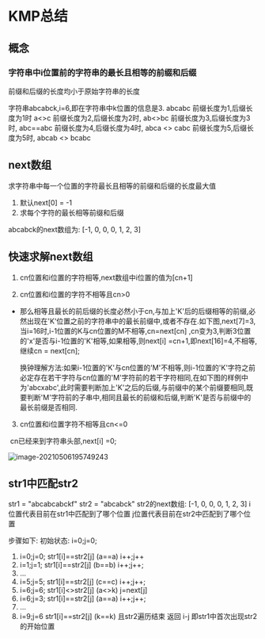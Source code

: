 # KMP总结

## 概念
### 字符串中i位置前的字符串的最长且相等的前缀和后缀
 前缀和后缀的长度均小于原始字符串的长度

字符串abcabck,i=6,即在字符串中k位置的信息是3.
abcabc
前缀长度为1,后缀长度为1时 a<>c
前缀长度为2,后缀长度为2时, ab<>bc
前缀长度为3,后缀长度为3时, abc==abc
前缀长度为4,后缀长度为4时, abca <> cabc
前缀长度为5,后缀长度为5时, abcab <> bcabc

## next数组
求字符串中每一个位置的字符最长且相等的前缀和后缀的长度最大值

1) 默认next[0] = -1
2) 求每个字符的最长相等前缀和后缀

abcabck的next数组为: [-1, 0, 0, 0, 1, 2, 3]

## 快速求解next数组

1) cn位置和i位置的字符相等,next数组中i位置的值为[cn+1]

2) cn位置和i位置的字符不相等且cn>0

* 那么相等且最长的前后缀的长度必然小于cn,与加上'K'后的后缀相等的前缀,必然出现在'K'位置之前的字符串中的最长前缀中,或者不存在.如下图,next[7]=3,当i=16时,i-1位置的K与cn位置的M不相等,cn=next[cn] ,cn变为3,判断3位置的'x'是否与i-1位置的'K'相等,如果相等,则next[i] =cn+1,即next[16]=4,不相等,继续cn = next[cn];

  换钟理解方法:如果i-1位置的'K'与cn位置的'M'不相等,则i-1位置的'K'字符之前必定存在若干字符与cn位置的'M'字符前的若干字符相同,在如下图的样例中为'abcxabc',此时需要判断加上'K'之后的后缀,与前缀中的某个前缀要相同,既要判断'M'字符前的子串中,相同且最长的前缀和后缀,判断'K'是否与前缀中的最长前缀是否相同.

3) cn位置和i位置字符不相等且cn<=0

​	cn已经来到字符串头部,next[i] =0;

![image-20210506195749243](https://tva1.sinaimg.cn/large/008i3skNly1gq8ygcqnjcj31ma0jkq8s.jpg)


## str1中匹配str2
str1 = "abcabcabckf"
str2 = "abcabck"
str2的next数组: [-1, 0, 0, 0, 1, 2, 3]
i位置代表目前在str1中匹配到了哪个位置
j位置代表目前在str2中匹配到了哪个位置

步骤如下: 初始状态: i=0;j=0;
1) i=0;j=0; str1[i]==str2[j] (a==a) i++;j++
2) i=1;j=1; str1[i]==str2[j] (b==b) i++;j++;
3) ...
4) i=5;j=5; str1[i]==str2[j] (c==c) i++;j++;
5) i=6;j=6; str1[i]<>str2[j] (a<>k) j=next[j]
6) i=6;j=3; str1[i]==str2[j] (a==a) i++;j++;
7) ... 
8) i=9;j=6 str1[i]==str2[j] (k==k) 且str2遍历结束 返回 i-j 即str1中首次出现str2的开始位置




